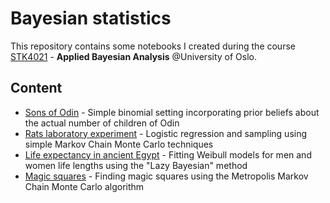 # Bayesian statistics

This repository contains some notebooks I created during the course [STK4021](https://www.uio.no/studier/emner/matnat/math/STK4021/index-eng.html) - **Applied Bayesian Analysis** @University of Oslo.

## Content

- [Sons of Odin](notebooks/odin.ipynb) - Simple binomial setting incorporating prior beliefs about the actual number of children of Odin
- [Rats laboratory experiment](notebooks/rats.ipynb) - Logistic regression and sampling using simple Markov Chain Monte Carlo techniques
- [Life expectancy in ancient Egypt](notebooks/egypt_life_lengths.ipynb) - Fitting Weibull models for men and women life lengths using the "Lazy Bayesian" method
- [Magic squares](notebooks/magic_squares.ipynb) - Finding magic squares using the Metropolis Markov Chain Monte Carlo algorithm